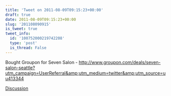 ```yaml
---
title: 'Tweet on 2011-08-09T09:15:23+00:00'
draft: true
date: 2011-08-09T09:15:23+00:00
slug: '201108090915'
is_tweet: true
tweet_info:
  id: '100752000219742208'
  type: 'post'
  is_thread: False
---
```




Bought Groupon for Seven Salon -  <http://www.groupon.com/deals/seven-salon-seattle?utm_campaign=UserReferral&amp;utm_medium=twitter&amp;utm_source=uu413344>

[Discussion](https://x.com/sytelus/status/100752000219742208)
